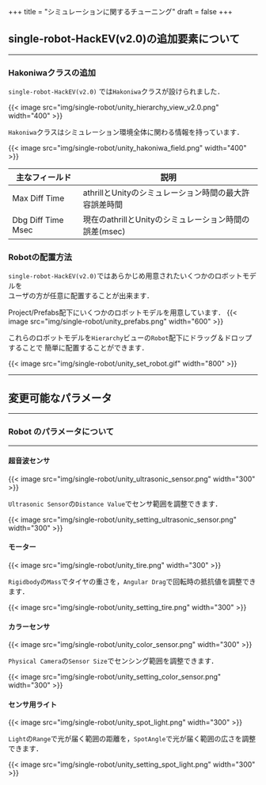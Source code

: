 +++
title = "シミュレーションに関するチューニング"
draft = false
+++
## single-robot-HackEV(v2.0)の追加要素について

------

### Hakoniwaクラスの追加

`single-robot-HackEV(v2.0)` では`Hakoniwa`クラスが設けられました．  

{{< image src="img/single-robot/unity_hierarchy_view_v2.0.png" width="400" >}}

`Hakoniwa`クラスはシミュレーション環境全体に関わる情報を持っています．

{{< image src="img/single-robot/unity_hakoniwa_field.png" width="400" >}}


| 主なフィールド      | 説明                                                    |
| ------------------- | ------------------------------------------------------- |
| Max Diff Time       | athrillとUnityのシミュレーション時間の最大許容誤差時間  |
| Dbg Diff Time Msec  |  現在のathrillとUnityのシミュレーション時間の誤差(msec) |


### Robotの配置方法

`single-robot-HackEV(v2.0)`ではあらかじめ用意されたいくつかのロボットモデルを  
ユーザの方が任意に配置することが出来ます．

Project/Prefabs配下にいくつかのロボットモデルを用意しています．
{{< image src="img/single-robot/unity_prefabs.png" width="600" >}}

これらのロボットモデルを`Hierarchy`ビューの`Robot`配下にドラッグ＆ドロップすることで
簡単に配置することができます．

{{< image src="img/single-robot/unity_set_robot.gif" width="800" >}}

------

## 変更可能なパラメータ

------

### Robot のパラメータについて

------

#### 超音波センサ

{{< image src="img/single-robot/unity_ultrasonic_sensor.png" width="300" >}}

`Ultrasonic Sensor`の`Distance Value`でセンサ範囲を調整できます．

{{< image src="img/single-robot/unity_setting_ultrasonic_sensor.png" width="300" >}}

#### モーター

{{< image src="img/single-robot/unity_tire.png" width="300" >}}

`Rigidbody`の`Mass`でタイヤの重さを，`Angular Drag`で回転時の抵抗値を調整できます．

{{< image src="img/single-robot/unity_setting_tire.png" width="300" >}}

#### カラーセンサ

{{< image src="img/single-robot/unity_color_sensor.png" width="300" >}}

`Physical Camera`の`Sensor Size`でセンシング範囲を調整できます．

{{< image src="img/single-robot/unity_setting_color_sensor.png" width="300" >}}


#### センサ用ライト

{{< image src="img/single-robot/unity_spot_light.png" width="300" >}}

`Light`の`Range`で光が届く範囲の距離を，`SpotAngle`で光が届く範囲の広さを調整できます．

{{< image src="img/single-robot/unity_setting_spot_light.png" width="300" >}}